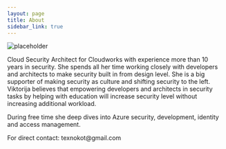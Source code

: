 ```yaml
---
layout: page
title: About
sidebar_link: true
---
```

![placeholder](https://github.com/texnokot/texnokot.github.io/blob/master/_images/viktorija-almazova-bw.jpg "image")


<p class="message">
 Cloud Security Architect for Cloudworks with experience more than 10 years in security. She spends all her time working closely with developers and architects to make security built in from design level. She is a big supporter of making security as culture and shifting security to the left. Viktorija believes that empowering developers and architects in security tasks by helping with education will increase security level without increasing additional workload.
</p>
<p class="message">
During free time she deep dives into Azure security, development, identity and access management.
</p>
<p class="message">
For direct contact: texnokot@gmail.com
</p>

